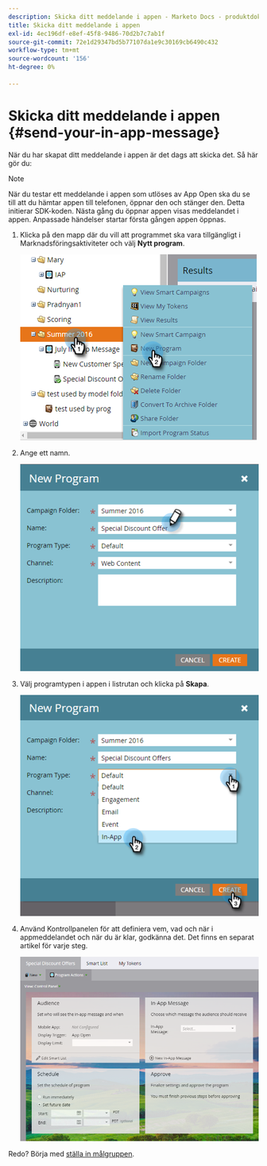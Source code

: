 ```yaml
---
description: Skicka ditt meddelande i appen - Marketo Docs - produktdokumentation
title: Skicka ditt meddelande i appen
exl-id: 4ec196df-e8ef-45f8-9486-70d2b7c7ab1f
source-git-commit: 72e1d29347bd5b77107da1e9c30169cb6490c432
workflow-type: tm+mt
source-wordcount: '156'
ht-degree: 0%

---
```


# Skicka ditt meddelande i appen {#send-your-in-app-message}

När du har skapat ditt meddelande i appen är det dags att skicka det. Så här gör du:

>[!NOTE]
>
>När du testar ett meddelande i appen som utlöses av App Open ska du se till att du hämtar appen till telefonen, öppnar den och stänger den. Detta initierar SDK-koden. Nästa gång du öppnar appen visas meddelandet i appen. Anpassade händelser startar första gången appen öppnas.

1. Klicka på den mapp där du vill att programmet ska vara tillgängligt i Marknadsföringsaktiviteter och välj **Nytt program**.

   ![Bild ett](/help/marketo/product-docs/mobile-marketing/in-app-messages/sending-your-in-app-message/assets/send-your-in-app-message-1.png)

1. Ange ett namn.

   ![Bild två](/help/marketo/product-docs/mobile-marketing/in-app-messages/sending-your-in-app-message/assets/send-your-in-app-message-2.png)

1. Välj programtypen i appen i listrutan och klicka på **Skapa**.

   ![Bild tre](/help/marketo/product-docs/mobile-marketing/in-app-messages/sending-your-in-app-message/assets/send-your-in-app-message-3.png)

1. Använd Kontrollpanelen för att definiera vem, vad och när i appmeddelandet och när du är klar, godkänna det. Det finns en separat artikel för varje steg.

   ![Bild fyra](/help/marketo/product-docs/mobile-marketing/in-app-messages/sending-your-in-app-message/assets/send-your-in-app-message-4.png)

Redo? Börja med [ställa in målgruppen](/help/marketo/product-docs/mobile-marketing/in-app-messages/sending-your-in-app-message/set-your-in-app-message-audience.md).
